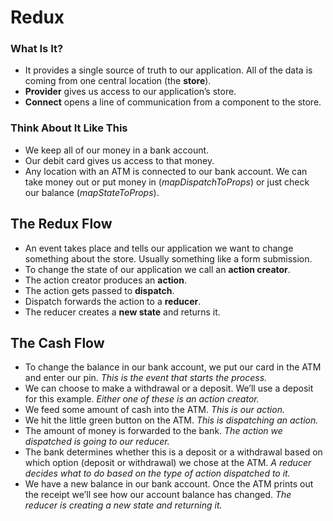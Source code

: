 # Redux

### What Is It?
* It provides a single source of truth to our application. All of the data is coming from one central location (the **store**).
* **Provider** gives us  access to our application’s store.
* **Connect** opens a line of communication from a component to the store.

### Think About It Like This
* We keep all of our money in a bank account.
* Our debit card gives us access to that money.
* Any location with an ATM is connected to our bank account. We can take money out or put money in (*mapDispatchToProps*) or just check our balance (*mapStateToProps*).

## The Redux Flow
* An event takes place and tells our application we want to change something about the store. Usually something like a form submission.
* To change the state of our application we call an **action creator**.
* The action creator produces an **action**.
* The action gets passed to **dispatch**.
* Dispatch forwards the action to a **reducer**.
* The reducer creates a **new state** and returns it.

## The Cash Flow

* To change the balance in our bank account, we put our card in the ATM and enter our pin. *This is the event that starts the process.*
* We can choose to make a withdrawal or a deposit. We’ll use a deposit for this example. *Either one of these is an action creator.*
* We feed some amount of cash into the ATM. *This is our action.*
* We hit the little green button on the ATM. *This is dispatching an action.*
* The amount of money is forwarded to the bank. *The action we dispatched is going to our reducer.*
* The bank determines whether this is a deposit or a withdrawal based on which option (deposit or withdrawal) we chose at the ATM. *A reducer decides what to do based on the type of action dispatched to it.*
* We have a new balance in our bank account. Once the ATM prints out the receipt we’ll see how our account balance has changed. *The reducer is creating a new state and returning it.*
